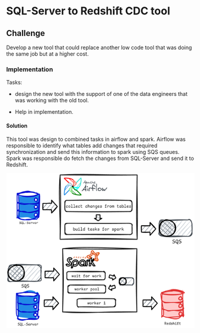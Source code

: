 # SQL-Server to Redshift CDC tool

## Challenge

Develop a new tool that could replace another low code tool that was doing the same job but at a higher cost.

### Implementation

Tasks:
- design the new tool with the support of one of the data engineers that was working with the old tool.

- Help in implementation.

#### Solution

This tool was design to combined tasks in airflow and spark. Airflow was responsible to identify what tables add changes that required synchronization and send this information to spark using SQS queues. Spark was responsible do fetch the changes from SQL-Server and send it to Redshift.

![alt text](imgs/cdc_tool.png)

